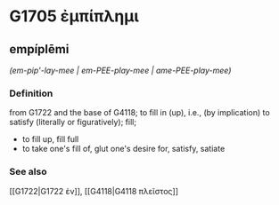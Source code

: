 # G1705 ἐμπίπλημι

## empíplēmi

_(em-pip'-lay-mee | em-PEE-play-mee | ame-PEE-play-mee)_

### Definition

from G1722 and the base of G4118; to fill in (up), i.e., (by implication) to satisfy (literally or figuratively); fill; 

- to fill up, fill full
- to take one's fill of, glut one's desire for, satisfy, satiate

### See also

[[G1722|G1722 ἐν]], [[G4118|G4118 πλεῖστος]]
